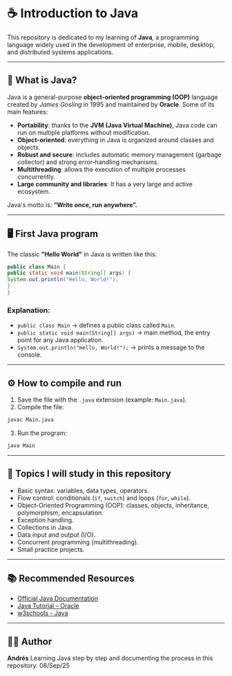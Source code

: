 # ☕ Introduction to Java

This repository is dedicated to my learning of **Java**, a programming language widely used in the development of enterprise, mobile, desktop, and distributed systems applications.

---

## 📖 What is Java?

Java is a general-purpose **object-oriented programming (OOP)** language created by *James Gosling* in 1995 and maintained by **Oracle**.
Some of its main features:

- **Portability**: thanks to the **JVM (Java Virtual Machine)**, Java code can run on multiple platforms without modification.
- **Object-oriented**: everything in Java is organized around classes and objects.
- **Robust and secure**: includes automatic memory management (garbage collector) and strong error-handling mechanisms.
- **Multithreading**: allows the execution of multiple processes concurrently.
- **Large community and libraries**: It has a very large and active ecosystem.

Java's motto is: **“Write once, run anywhere”.**

---

## 🖥️ First Java program

The classic **"Hello World"** in Java is written like this:

```java
public class Main {
public static void main(String[] args) {
System.out.println("Hello, World!");
}
}
```

### Explanation:
- `public class Main` → defines a public class called `Main`.
- `public static void main(String[] args)` → main method, the entry point for any Java application.
- `System.out.println("Hello, World!");` → prints a message to the console.

---

## ⚙️ How to compile and run

1. Save the file with the `.java` extension (example: `Main.java`).
2. Compile the file:
```bash
javac Main.java
```
3. Run the program:
```bash
java Main
```

---

## 🧩 Topics I will study in this repository

- Basic syntax: variables, data types, operators.
- Flow control: conditionals (`if`, `switch`) and loops (`for`, `while`).
- Object-Oriented Programming (OOP): classes, objects, inheritance, polymorphism, encapsulation.
- Exception handling.
- Collections in Java.
- Data input and output (I/O).
- Concurrent programming (multithreading).
- Small practice projects.

---

## 📚 Recommended Resources

- [Official Java Documentation](https://docs.oracle.com/en/java/)
- [Java Tutorial – Oracle](https://docs.oracle.com/javase/tutorial/)
- [w3schools - Java](https://www.w3schools.com/java/)

---

## 👨‍💻 Author

**Andrés**
Learning Java step by step and documenting the process in this repository.
08/Sep/25
